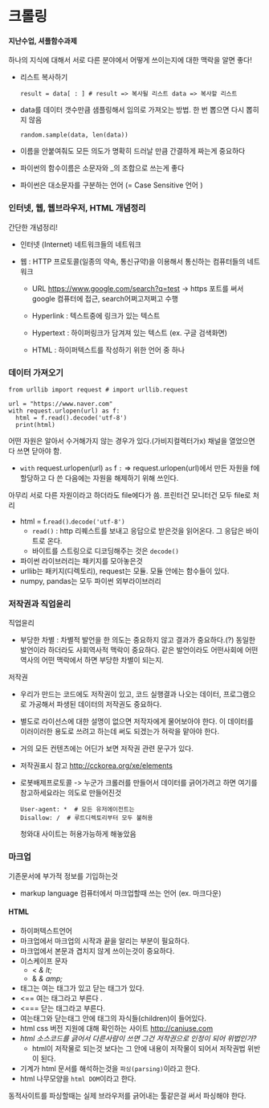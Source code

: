 # 크롤링

#### 지난수업, 셔플함수과제

하나의 지식에 대해서 서로 다른 분야에서 어떻게 쓰이는지에 대한 맥락을 알면 좋다!

* 리스트 복사하기

  ```
  result = data[ : ] # result => 복사될 리스트 data => 복사할 리스트
  ```

* data를 데이터 갯수만큼 샘플링해서 임의로 가져오는 방법. 한 번 뽑으면 다시 뽑히지 않음

  ```
  random.sample(data, len(data))
  ```

* 이름을 안붙여줘도 모든 의도가 명확히 드러날 만큼 간결하게 짜는게 중요하다

* 파이썬의 함수이름은 소문자와 _의 조합으로 쓰는게 좋다

* 파이썬은 대소문자를 구분하는 언어 (= Case Sensitive 언어 )



### 인터넷, 웹, 웹브라우저, HTML 개념정리

간단한 개념정리!

* 인터넷 (Internet) 네트워크들의 네트워크

* 웹 : HTTP 프로토콜(일종의 약속, 통신규약)을 이용해서 통신하는 컴퓨터들의 네트워크

  * URL  https://www.google.com/search?q=test -> https 포트를 써서 google 컴퓨터에 접근, search어쩌고저쩌고 수행

  * Hyperlink : 텍스트중에 링크가 있는 텍스트
  * Hypertext : 하이퍼링크가 담겨져 있는 텍스트 (ex. 구글 검색화면) 
  * HTML : 하이퍼텍스트를 작성하기 위한 언어 중 하나



### 데이터 가져오기

```
from urllib import request # import urllib.request

url = "https://www.naver.com"
with request.urlopen(url) as f: 
  html = f.read().decode('utf-8') 
  print(html)
```

어떤 자원은 알아서 수거해가지 않는 경우가 있다.(가비지컬렉터가x) 채널을 열었으면 다 쓰면 닫아야 함. 

* `with`  request.urlopen(url) `as`  f `:`   =>  request.urlopen(url)에서 만든 자원을 f에 할당하고 다 쓴 다음에는 자원을 해제하기 위해 쓰인다.

아무리 서로 다른 자원이라고 하더라도 file에다가 씀. 프린터건 모니터건 모두 file로 처리

* html = f.`read()`.`decode('utf-8')`  
  * `read()` : http 리퀘스트를 보내고 응답으로 받은것을 읽어온다. 그 응답은 바이트로 온다. 
  * 바이트를 스트링으로 디코딩해주는 것은 `decode()`
* 파이썬 라이브러리는 패키지를 모아놓은것
* urllib는 패키지(디렉토리), request는 모듈. 모듈 안에는 함수들이 있다.
* numpy, pandas는 모두 파이썬 외부라이브러리



### 저작권과 직업윤리

직업윤리

* 부당한 차별 : 차별적 발언을 한 의도는 중요하지 않고 결과가 중요하다.(?) 동일한 발언이라 하더라도 사회역사적 맥락이 중요하다. 같은 발언이라도 어떤사회에 어떤역사의 어떤 맥락에서 하면 부당한 차별이 되는지.

저작권

* 우리가 만드는 코드에도 저작권이 있고, 코드 실행결과 나오는 데이터, 프로그램으로 가공해서 파생된 데이터의 저작권도 중요하다.

* 별도로 라이선스에 대한 설명이 없으면 저작자에게 물어보아야 한다. 이 데이터를 이러이러한 용도로 쓰려고 하는데 써도 되겠는가 허락을 맡아야 한다. 

* 거의 모든 컨텐츠에는 어딘가 보면 저작권 관련 문구가 있다.

* 저작권표시 참고 <http://cckorea.org/xe/elements>

* 로봇배제프로토콜 -> 누군가 크롤러를 만들어서 데이터를 긁어가려고 하면 여기를 참고하세요라는 의도로 만들어진것

  ```
  User-agent: *  # 모든 유저에이전트는
  Disallow: /  # 루트디렉토리부터 모두 불허용
  ```

  청와대 사이트는 허용가능하게 해놓았음

### 마크업 

기존문서에 부가적 정보를 기입하는것

* markup language 컴퓨터에서 마크업할때 쓰는 언어 (ex. 마크다운)

#### HTML

* 하이퍼텍스트언어
* 마크업에서 마크업의 시작과 끝을 알리는 부분이 필요하다.
* 마크업에서 본문과 겹치지 않게 쓰이는것이 중요하다.
* 이스케이프 문자
  *  &lt; _& lt;_ 
  * &amp;  _& amp;_
* 태그는 여는 태그가 있고 닫는 태그가 있다.
* <html> <head> <== 여는 태그라고 부른다 .
* </head></html> <=== 닫는 태그라고 부른다.
* 여는태그와 닫는태그 안에 태그의 자식들(children)이 들어있다.
* html css 버전 지원에 대해 확인하는 사이트 <http://caniuse.com>
* _html 소스코드를 긁어서 다른사람이 쓰면 그건 저작권으로 인정이 되어 위법인가?_
  * html이 저작물로 되는것 보다는 그 안에 내용이 저작물이 되어서 저작권법 위반이 된다.
* 기계가 html 문서를 해석하는것을 `파싱(parsing)`이라고 한다.
* html 나무모양을 `html DOM`이라고 한다.



동적사이트를 파싱할때는 실제 브라우저를 긁어내는 툴같은걸 써서 파싱해야 한다.